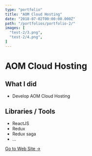 ```yaml
---
type: "portfolio"
title: "AOM Cloud Hosting"
date: "2018-07-02T00:00:00.000Z"
path: "/portfolios/portfolio-2/"
images: [
  "test-2/3.png",
  "test-2/4.png",
]
---
```


# AOM Cloud Hosting

## What I did
- Develop AOM Cloud Hosting

## Libraries / Tools
- ReactJS
- Redux
- Redux saga
- ...

[Go to Web Site →](https://github.com/aomcloudenterprise/aom-cloud-hosting)
